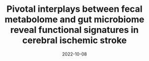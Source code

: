 ---
title: "Pivotal interplays between fecal metabolome and gut microbiome reveal functional signatures in cerebral ischemic stroke"
collection: publications
permalink: /publication/2022-jtm
date: 2022-10-08
venue: 'Journal of Translational Medicine'
paperurl: '/files/pdf/research/T2022-jtm.pdf'
link: 'https://link.springer.com/article/10.1186/s12967-022-03669-0'
citation: Zhao, L., Wang, C., Peng, S., Zhu, X., Zhang, Z., Zhao, Y., Zhang, J., Zhao, G., Zhang, T., Heng, X. and Zhang, L., 2022. &quot;Pivotal interplays between fecal metabolome and gut microbiome reveal functional signatures in cerebral ischemic stroke.&quot; <i>Journal of Translational Medicine</i> Journal of Translational Medicine, 20(1), p.459. '
---